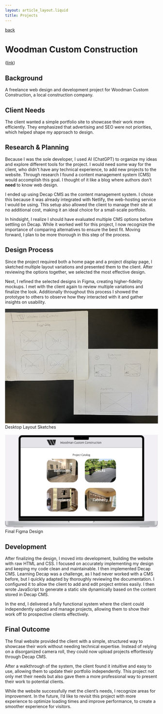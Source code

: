 ```yaml
---
layout: article_layout.liquid
title: Projects
---
```

<a href="/projects/">back</a>
# Woodman Custom Construction
(<a href="https://woodmancustomconstruction.com/" target="_blank">link</a>)
## Background
A freelance web design and development project for Woodman Custom Construction, a local construction company.

## Client Needs
The client wanted a simple portfolio site to showcase their work more efficiently. They emphasized that advertising and SEO were not priorities, which helped shape my approach to design. 

## Research & Planning
Because I was the sole developer, I used AI (ChatGPT) to organize my ideas and explore different tools for the project. I would need some way for the client, who didn't have any technical experience, to add new projects to the website. Through research I found a content management system (CMS) would accomplish this goal. I thought of it like a blog where authors don't **need** to know web design.

I ended up using Decap CMS as the content management system. I chose this because it was already integrated with Netlify, the web-hosting service I would be using. This setup also allowed the client to manage their site at no additional cost, making it an ideal choice for a small-scale portfolio.

In hindsight, I realize I should have evaluated multiple CMS options before settling on Decap. While it worked well for this project, I now recognize the importance of comparing alternatives to ensure the best fit. Moving forward, I plan to be more thorough in this step of the process.

## Design Process
Since the project required both a home page and a project display page, I sketched multiple layout variations and presented them to the client. After reviewing the options together, we selected the most effective design.

Next, I refined the selected designs in Figma, creating higher-fidelity mockups. I met with the client again to review multiple variations and finalize the look. Additionally throughout this process I showed the prototype to others to observe how they interacted with it and gather insights on usability.

<img src=/images/wcc_sketch2.jpg alt="desktop layout sketches">
<figcaption>Desktop Layout Sketches</figcaption>
<br>
<img src=/images/wcc_figma1.jpg alt="mobile layout sketches" width=750px>
<figcaption>Final Figma Design</figcaption>
<!---
<br>
<figure>
    <img src=/images/wcc_sketch4.jpg alt="mobile layout sketches">
    <figcaption>Mobile Layout Sketches</figcaption>
</figure>
<figure>
    <img src=/images/wcc_figma1.jpg alt="mobile layout sketches" width=100px>
    <figcaption>Mobile Layout Sketches</figcaption>
</figure>
-->

## Development
After finalizing the design, I moved into development, building the website with raw HTML and CSS. I focused on accurately implementing my design and keeping my code clean and maintainable.
I then implemented Decap CMS. Learning Decap was a challenge, as I had never worked with a CMS before, but I quickly adapted by thoroughly reviewing the documentation. I configured it to allow the client to add and edit project entries easily. I then wrote JavaScript to generate a static site dynamically based on the content stored in Decap CMS.

In the end, I delivered a fully functional system where the client could independently upload and manage projects, allowing them to show their work off to prospective clients effectively.

## Final Outcome
The final website provided the client with a simple, structured way to showcase their work without needing technical expertise. Instead of relying on a disorganized camera roll, they could now upload projects effortlessly through Decap CMS.

After a walkthrough of the system, the client found it intuitive and easy to use, allowing them to update their portfolio independently. This project not only met their needs but also gave them a more professional way to present their work to potential clients.

While the website successfully met the client’s needs, I recognize areas for improvement. In the future, I’d like to revisit this project with more experience to optimize loading times and improve performance, to create a smoother experience for visitors.
